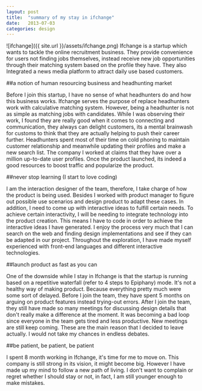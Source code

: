 ```yaml
---
layout: post
title:  "summary of my stay in ifchange"
date:   2013-07-03
categories: design
---
```


![ifchange]({{ site.url }}/assets/ifchange.png)
Ifchange is a startup which wants to tackle the online recruitment business. They provide convenience for users not finding jobs themselves, instead receive new job opportunities through their matching system based on the profile they have. They also Integrated a news media platform to attract daily use based customers.

##a notion of human resourcing business and headhunting market

Before I join this startup, I have no sense of what headhunters do and how this business works. Ifchange serves the purpose of replace headhunters work with calculative matching system. However, being a headhunter is not as simple as matching jobs with candidates. While I was observing their work, I found they are really good when it comes to connecting and communication, they always can delight customers, its a mental brainwash for customs to think that they are actually helping to push  their career further. Headhunters spent most of their time on cold phoning to maintain customer relationship and meanwhile updating their profiles and make a new search list. The company I worked at claims that they have over a million up-to-date user profiles. Once the product launched, its indeed a good resources to boost traffic and popularize the product.

##never stop learning (I start to love coding)

I am the interaction designer of the team, therefore, I take charge of how the product is being used. Besides I worked with product manager to figure out possible use scenarios and design product to adapt these cases. In addition, I need to come up with interactive ideas to fulfill certain needs. To achieve certain interactivity, I will be needing to integrate technology into the product creation. This means I have to code in order to achieve the interactive ideas I have generated. I enjoy the process very much that I can search on the web and finding design implementations and see if they can be adapted in our project. Throughout the exploration, I have made myself experienced with front-end languages and different interactive technologies.

##launch product as fast as you can

One of the downside while I stay in Ifchange is that the startup is running based on a repetitive waterfall (refer to 4 steps to Epiphany) mode. It's not a healthy way of making product. Because everything pretty much were some sort of delayed. Before I join the team, they have spent 5 months on arguing on product features instead trying-out errors. After I join the team, they still have made so many meetings for discussing design details that don't really make a difference at the moment. It was becoming a bad loop since everyone in the team gets tired and less productive. New meetings are still keep coming. These are the main reason that I decided to leave actually. I would not take my chances in endless debates.

##be patient, be patient, be patient

I spent 8 month working in Ifchange, it's time for me to move on. This company is still strong in its vision, it might become big. However I have made up my mind to follow a new path of living. I don't want to complain or regret whether I should stay or not, in fact, I am still younger enough to make mistakes.
